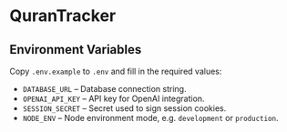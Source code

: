 # QuranTracker

## Environment Variables

Copy `.env.example` to `.env` and fill in the required values:

- `DATABASE_URL` – Database connection string.
- `OPENAI_API_KEY` – API key for OpenAI integration.
- `SESSION_SECRET` – Secret used to sign session cookies.
- `NODE_ENV` – Node environment mode, e.g. `development` or `production`.
